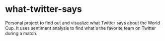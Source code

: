 # what-twitter-says
Personal project to find out and visualize what Twitter says about the World Cup.
It uses sentiment analysis to find what's the favorite team on Twitter during a match.
